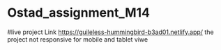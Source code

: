 # Ostad_assignment_M14

#live project Link
https://guileless-hummingbird-b3ad01.netlify.app/
the project not responsive for mobile and tablet viwe
